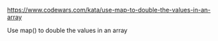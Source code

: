 https://www.codewars.com/kata/use-map-to-double-the-values-in-an-array

Use map() to double the values in an array


